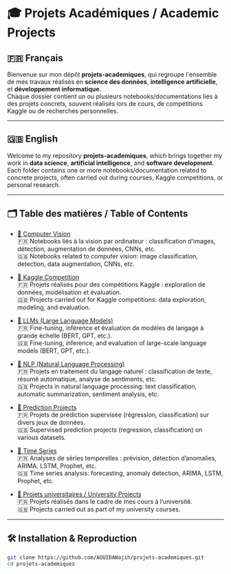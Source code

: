 # 🎓 Projets Académiques / Academic Projects

## 🇫🇷 Français

Bienvenue sur mon dépôt **projets-academiques**, qui regroupe l'ensemble de mes travaux réalisés en **science des données**, **intelligence artificielle**, et **développement informatique**.  
Chaque dossier contient un ou plusieurs notebooks/documentations liés à des projets concrets, souvent réalisés lors de cours, de compétitions Kaggle ou de recherches personnelles.  

---

## 🇬🇧 English

Welcome to my repository **projets-academiques**, which brings together my work in **data science**, **artificial intelligence**, and **software development**.  
Each folder contains one or more notebooks/documentation related to concrete projects, often carried out during courses, Kaggle competitions, or personal research.  

---

## 🗂️ Table des matières / Table of Contents

- [📁 Computer Vision](./Computer_Vision)  
  🇫🇷 Notebooks liés à la vision par ordinateur : classification d'images, détection, augmentation de données, CNNs, etc.  
  🇬🇧 Notebooks related to computer vision: image classification, detection, data augmentation, CNNs, etc.  

- [📁 Kaggle Competition](./Kaggle_Competition)  
  🇫🇷 Projets réalisés pour des compétitions Kaggle : exploration de données, modélisation et évaluation.  
  🇬🇧 Projects carried out for Kaggle competitions: data exploration, modeling, and evaluation.  

- [📁 LLMs (Large Language Models)](./LLMs)  
  🇫🇷 Fine-tuning, inférence et évaluation de modèles de langage à grande échelle (BERT, GPT, etc.).  
  🇬🇧 Fine-tuning, inference, and evaluation of large-scale language models (BERT, GPT, etc.).  

- [📁 NLP (Natural Language Processing)](./NLP)  
  🇫🇷 Projets en traitement du langage naturel : classification de texte, résumé automatique, analyse de sentiments, etc.  
  🇬🇧 Projects in natural language processing: text classification, automatic summarization, sentiment analysis, etc.  

- [📁 Prediction Projects](./Prediction%20projects)  
  🇫🇷 Projets de prédiction supervisée (régression, classification) sur divers jeux de données.  
  🇬🇧 Supervised prediction projects (regression, classification) on various datasets.  

- [📁 Time Series](./Time-Series)  
  🇫🇷 Analyses de séries temporelles : prévision, détection d’anomalies, ARIMA, LSTM, Prophet, etc.  
  🇬🇧 Time series analysis: forecasting, anomaly detection, ARIMA, LSTM, Prophet, etc.  

- [📁 Projets universitaires / University Projects](./uni_projects)  
  🇫🇷 Projets réalisés dans le cadre de mes cours à l’université.  
  🇬🇧 Projects carried out as part of my university courses.  

---

## 🛠️ Installation & Reproduction

```bash
git clone https://github.com/AOUIDAWajih/projets-academiques.git
cd projets-academiques
